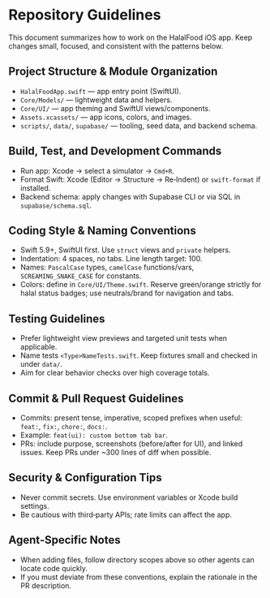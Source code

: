 # Repository Guidelines

This document summarizes how to work on the HalalFood iOS app. Keep changes small, focused, and consistent with the patterns below.

## Project Structure & Module Organization
- `HalalFoodApp.swift` — app entry point (SwiftUI).
- `Core/Models/` — lightweight data and helpers.
- `Core/UI/` — app theming and SwiftUI views/components.
- `Assets.xcassets/` — app icons, colors, and images.
- `scripts/`, `data/`, `supabase/` — tooling, seed data, and backend schema.

## Build, Test, and Development Commands
- Run app: Xcode → select a simulator → `Cmd+R`.
- Format Swift: Xcode (Editor → Structure → Re‑Indent) or `swift-format` if installed.
- Backend schema: apply changes with Supabase CLI or via SQL in `supabase/schema.sql`.

## Coding Style & Naming Conventions
- Swift 5.9+, SwiftUI first. Use `struct` views and `private` helpers.
- Indentation: 4 spaces, no tabs. Line length target: 100.
- Names: `PascalCase` types, `camelCase` functions/vars, `SCREAMING_SNAKE_CASE` for constants.
- Colors: define in `Core/UI/Theme.swift`. Reserve green/orange strictly for halal status badges; use neutrals/brand for navigation and tabs.

## Testing Guidelines
- Prefer lightweight view previews and targeted unit tests when applicable.
- Name tests `<Type>NameTests.swift`. Keep fixtures small and checked in under `data/`.
- Aim for clear behavior checks over high coverage totals.

## Commit & Pull Request Guidelines
- Commits: present tense, imperative, scoped prefixes when useful: `feat:`, `fix:`, `chore:`, `docs:`.
- Example: `feat(ui): custom bottom tab bar`.
- PRs: include purpose, screenshots (before/after for UI), and linked issues. Keep PRs under ~300 lines of diff when possible.

## Security & Configuration Tips
- Never commit secrets. Use environment variables or Xcode build settings.
- Be cautious with third‑party APIs; rate limits can affect the app.

## Agent‑Specific Notes
- When adding files, follow directory scopes above so other agents can locate code quickly.
- If you must deviate from these conventions, explain the rationale in the PR description.

